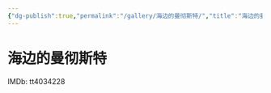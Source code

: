 ```yaml
---
{"dg-publish":true,"permalink":"/gallery/海边的曼彻斯特/","title":"海边的曼彻斯特","created":"2025-05-31T16:10:38.966+08:00"}
---
```



# 海边的曼彻斯特

IMDb: tt4034228

